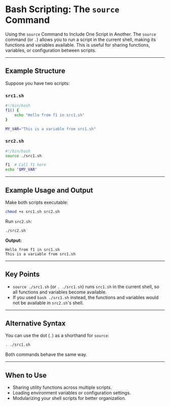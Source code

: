 # Bash Scripting: The `source` Command

Using the `source` Command to Include One Script in Another.
The `source` command (or `.`) allows you to run a script in the current shell, making its functions and variables available. This is useful for sharing functions, variables, or configuration between scripts.

---

## Example Structure

Suppose you have two scripts:

### `src1.sh`

```bash
#!/bin/bash
f1() {
    echo "Hello from f1 in src1.sh"
}

MY_VAR="This is a variable from src1.sh"
```

### `src2.sh`

```bash
#!/bin/bash
source ./src1.sh

f1  # Call f1 here
echo "$MY_VAR"
```

---

## Example Usage and Output

Make both scripts executable:

```bash
chmod +x src1.sh src2.sh
```

Run `src2.sh`:

```bash
./src2.sh
```

**Output:**
```
Hello from f1 in src1.sh
This is a variable from src1.sh
```

---

## Key Points

- `source ./src1.sh` (or `. ./src1.sh`) runs `src1.sh` in the current shell, so all functions and variables become available.
- If you used `bash ./src1.sh` instead, the functions and variables would not be available in `src2.sh`'s shell.

---

## Alternative Syntax

You can use the dot (`.`) as a shorthand for `source`:

```bash
. ./src1.sh
```

Both commands behave the same way.

---

## When to Use

- Sharing utility functions across multiple scripts.
- Loading environment variables or configuration settings.
- Modularizing your shell scripts for better organization.
